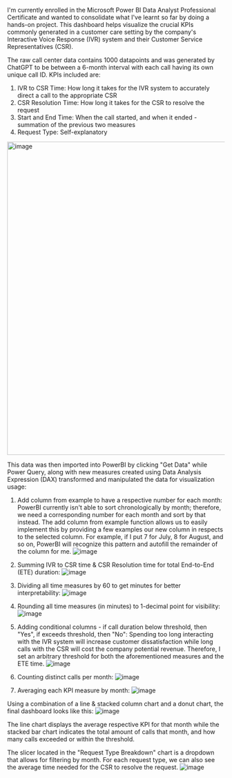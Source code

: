 I'm currently enrolled in the Microsoft Power BI Data Analyst Professional Certificate and wanted to consolidate what I've learnt so far by doing a hands-on project. This dashboard helps visualize the crucial KPIs commonly generated in a customer care setting by the company's Interactive Voice Response (IVR) system and their Customer Service Representatives (CSR).

The raw call center data contains 1000 datapoints and was generated by ChatGPT to be between a 6-month interval with each call having its own unique call ID. KPIs included are:
1. IVR to CSR Time: How long it takes for the IVR system to accurately direct a call to the appropriate CSR
2. CSR Resolution Time: How long it takes for the CSR to resolve the request
3. Start and End Time: When the call started, and when it ended - summation of the previous two measures
4. Request Type: Self-explanatory
<img width="726" alt="image" src="https://github.com/jonn1723/jonn1723.github.io/assets/127183309/1d032457-39b6-4d7d-958e-265a0903e84e">

This data was then imported into PowerBI by clicking "Get Data" while Power Query, along with new measures created using Data Analysis Expression (DAX) transformed and manipulated the data for visualization usage:

1. Add column from example to have a respective number for each month:
PowerBI currently isn't able to sort chronologically by month; therefore, we need a corresponding number for each month and sort by that instead. The add column from example function allows us to easily implement this by providing a few examples our new column in respects to the selected column. For example, if I put 7 for July, 8 for August, and so on, PowerBI will recognize this pattern and autofill the remainder of the column for me.
![image](https://github.com/jonn1723/jonn1723.github.io/assets/127183309/f93abda0-90f4-4ba9-a78e-82d87862a6a5)

2. Summing IVR to CSR time & CSR Resolution time for total End-to-End (ETE) duration:
![image](https://github.com/jonn1723/jonn1723.github.io/assets/127183309/2774021d-53c1-4036-8964-6af11518909a)

3. Dividing all time measures by 60 to get minutes for better interpretability:
![image](https://github.com/jonn1723/jonn1723.github.io/assets/127183309/51cb237c-f9a3-4a5d-80e0-c1b0c609b64a)

4. Rounding all time measures (in minutes) to 1-decimal point for visibility:
![image](https://github.com/jonn1723/jonn1723.github.io/assets/127183309/74aa6239-b1be-4888-9d73-38d435b3ddd6)

5. Adding conditional columns - if call duration below threshold, then "Yes", if exceeds threshold, then "No":
Spending too long interacting with the IVR system will increase customer dissatisfaction while long calls with the CSR will cost the company potential revenue. Therefore, I set an arbitrary threshold for both the aforementioned measures and the ETE time.
![image](https://github.com/jonn1723/jonn1723.github.io/assets/127183309/34104061-4dc6-44e4-b3f4-c0539d8dbd24)

6. Counting distinct calls per month:
![image](https://github.com/jonn1723/jonn1723.github.io/assets/127183309/7aa1a36b-a613-41da-8a77-4349a58ec6db)

7. Averaging each KPI measure by month:
![image](https://github.com/jonn1723/jonn1723.github.io/assets/127183309/e8d0b07b-18c5-4bff-88cc-06473e8022cc)

Using a combination of a line & stacked column chart and a donut chart, the final dashboard looks like this:
![image](https://github.com/jonn1723/jonn1723.github.io/assets/127183309/b5679cab-325f-4c19-ad92-1c73c88a6304)

The line chart displays the average respective KPI for that month while the stacked bar chart indicates the total amount of calls that month, and how many calls exceeded or within the threshold.

The slicer located in the "Request Type Breakdown" chart is a dropdown that allows for filtering by month. For each request type, we can also see the average time needed for the CSR to resolve the request.
![image](https://github.com/jonn1723/jonn1723.github.io/assets/127183309/13baefe9-f198-4d7f-b026-c090fff34c9e)
